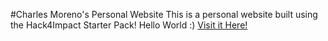 #Charles Moreno's Personal Website
This is a personal website built using the Hack4Impact Starter Pack!
Hello World :)
[Visit it Here!](https://charlesmoreno32.github.io)